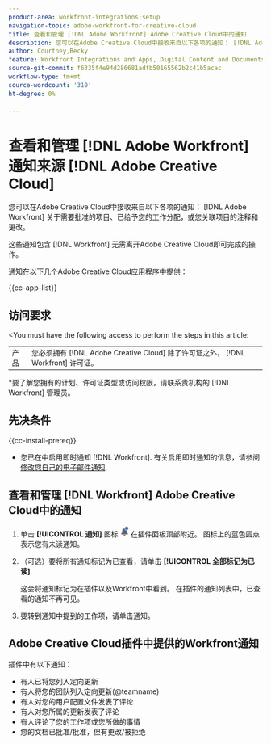 ```yaml
---
product-area: workfront-integrations;setup
navigation-topic: adobe-workfront-for-creative-cloud
title: 查看和管理 [!DNL Adobe Workfront] Adobe Creative Cloud中的通知
description: 您可以在Adobe Creative Cloud中接收来自以下各项的通知： [!DNL Adobe Workfront] 关于需要批准的项目、已给予您的工作分配，或您关联项目的注释和更改。
author: Courtney,Becky
feature: Workfront Integrations and Apps, Digital Content and Documents
source-git-commit: f6335f4e94d286681adfb50165562b2c41b5acac
workflow-type: tm+mt
source-wordcount: '310'
ht-degree: 0%

---
```


# 查看和管理 [!DNL Adobe Workfront] 通知来源 [!DNL Adobe Creative Cloud]

您可以在Adobe Creative Cloud中接收来自以下各项的通知： [!DNL Adobe Workfront] 关于需要批准的项目、已给予您的工作分配，或您关联项目的注释和更改。

这些通知包含 [!DNL Workfront] 无需离开Adobe Creative Cloud即可完成的操作。

通知在以下几个Adobe Creative Cloud应用程序中提供：

{{cc-app-list}}

## 访问要求

&lt;You must have the following access to perform the steps in this article:

<table style="table-layout:auto"> 
 <col> 
 </col> 
 <col> 
 </col> 
 <tbody> 
  <tr> 
   <!--<td role="rowheader">[!DNL Adobe Workfront] plan*</td> 
   <td> <p>[!UICONTROL Pro] or higher</p> </td> 
  </tr> 
  <tr data-mc-conditions=""> 
   <td role="rowheader">[!DNL Adobe Workfront] license*</td> 
   <td> <p>[!UICONTROL Work] or [!UICONTROL Plan]</p> </td> 
  </tr> -->
  <tr> 
   <td role="rowheader">产品</td> 
   <td>您必须拥有 [!DNL Adobe Creative Cloud] 除了许可证之外， [!DNL Workfront] 许可证。</td> 
  </tr> 
 </tbody> 
</table>

&#42;要了解您拥有的计划、许可证类型或访问权限，请联系贵机构的 [!DNL Workfront] 管理员。

## 先决条件

{{cc-install-prereq}}

* 您已在中启用即时通知 [!DNL Workfront]. 有关启用即时通知的信息，请参阅 [修改您自己的电子邮件通知](/help/quicksilver/workfront-basics/using-notifications/activate-or-deactivate-your-own-event-notifications.md).

## 查看和管理 [!DNL Workfront] Adobe Creative Cloud中的通知

1. 单击 **[!UICONTROL 通知]** 图标 ![“通知”图标](assets/cc-plugin-notifications-icon.png) 在插件面板顶部附近。 图标上的蓝色圆点表示您有未读通知。
1. （可选）要将所有通知标记为已查看，请单击 **[!UICONTROL 全部标记为已读]**.

   这会将通知标记为在插件以及Workfront中看到。 在插件的通知列表中，已查看的通知不再可见。

1. 要转到通知中提到的工作项，请单击通知。

## Adobe Creative Cloud插件中提供的Workfront通知

插件中有以下通知：


* 有人已将您列入定向更新
* 有人将您的团队列入定向更新(@teamname)
* 有人对您的用户配置文件发表了评论
* 有人对您所属的更新发表了评论
* 有人评论了您的工作项或您所做的事情
* 您的文档已批准/批准，但有更改/被拒绝


